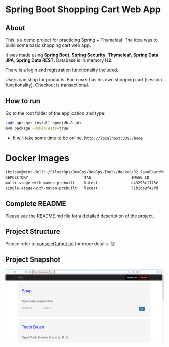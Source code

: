 # Spring Boot Shopping Cart Web App

## About

This is a demo project for practicing Spring + Thymeleaf. The idea was to build some basic shopping cart web app.

It was made using **Spring Boot**, **Spring Security**, **Thymeleaf**, **Spring Data JPA**, **Spring Data REST**. 
Database is in memory **H2**.

There is a login and registration functionality included.

Users can shop for products. Each user has his own shopping cart (session functionality).
Checkout is transactional.

## How to run

Go to the root folder of the application and type:

```bash
sudo apt-get install openjdk-8-jdk
mvn package -DskipTests=true
```
- It will take some time to be online.
`http://localhost:3395/home`

# Docker Images

```bash
ibtisam@mint-dell:~/SilverOps/DevOps/DevOps-Tools/docker/02-JavaEkartWebApp$ docker images
REPOSITORY                         TAG                  IMAGE ID       CREATED          SIZE
multi-stage-with-maven-prebuilt    latest               d43298c1175e   10 minutes ago   343MB
single-stage-with-maven-prebuilt   latest               51b2da9f42fd   23 minutes ago   329MB
```
## Complete README

Please see the [README.md](https://github.com/ibtisamops/3TierJavaEkartApp-H2/blob/main/README.md) file for a detailed description of the project.


## Project Structure

Please refer to [consoleOutput.txt](https://github.com/ibtisamops/3TierJavaEkartApp-H2/blob/main/consoleOutput.txt) for more details. 😊

## Project Snapshot
![Project Snapshot](./projectSnapshot.png)